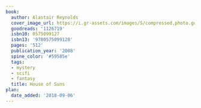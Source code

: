 ```yaml
---
book:
  author: Alastair Reynolds
  cover_image_url: https://i.gr-assets.com/images/S/compressed.photo.goodreads.com/books/1447892903l/1126719._SX98_.jpg
  goodreads: '1126719'
  isbn10: 0575099127
  isbn13: '9780575099128'
  pages: '512'
  publication_year: '2008'
  spine_color: '#59585e'
  tags:
  - mystery
  - scifi
  - fantasy
  title: House of Suns
plan:
  date_added: '2018-09-06'
---
```

